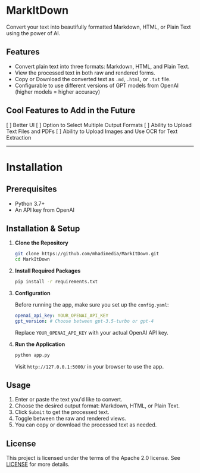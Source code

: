 # MarkItDown

Convert your text into beautifully formatted Markdown, HTML, or Plain Text using the power of AI.

## Features
- Convert plain text into three formats: Markdown, HTML, and Plain Text.
- View the processed text in both raw and rendered forms.
- Copy or Download the converted text as `.md`, `.html`, or `.txt` file.
- Configurable to use different versions of GPT models from OpenAI (higher models = higher accuracy)

## Cool Features to Add in the Future
[ ] Better UI
[ ] Option to Select Multiple Output Formats
[ ] Ability to Upload Text Files and PDFs
[ ] Ability to Upload Images and Use OCR for Text Extraction

---
# Installation

## Prerequisites
- Python 3.7+
- An API key from OpenAI

## Installation & Setup

1. **Clone the Repository**
   
   ```bash
   git clone https://github.com/mhadimedia/MarkItDown.git
   cd MarkItDown
   ```

2. **Install Required Packages**

   ```bash
   pip install -r requirements.txt
   ```

3. **Configuration**

   Before running the app, make sure you set up the `config.yaml`:

   ```yaml
   openai_api_key: YOUR_OPENAI_API_KEY
   gpt_version: # Choose between gpt-3.5-turbo or gpt-4
   ```

   Replace `YOUR_OPENAI_API_KEY` with your actual OpenAI API key.

4. **Run the Application**

   ```bash
   python app.py
   ```

   Visit `http://127.0.0.1:5000/` in your browser to use the app.

## Usage

1. Enter or paste the text you'd like to convert.
2. Choose the desired output format: Markdown, HTML, or Plain Text.
3. Click `Submit` to get the processed text.
4. Toggle between the raw and rendered views.
5. You can copy or download the processed text as needed.

## License

This project is licensed under the terms of the Apache 2.0 license. See [LICENSE](LICENSE) for more details.